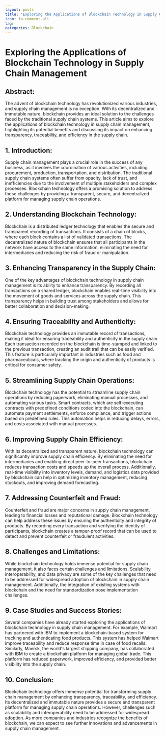 ```yaml
---
layout: posts
title: "Exploring the Applications of Blockchain Technology in Supply Chain Management"
icon: fa-comment-alt
tag:      
categories: Blockchain
---
```



# Exploring the Applications of Blockchain Technology in Supply Chain Management

## Abstract:
The advent of blockchain technology has revolutionized various industries, and supply chain management is no exception. With its decentralized and immutable nature, blockchain provides an ideal solution to the challenges faced by the traditional supply chain systems. This article aims to explore the applications of blockchain technology in supply chain management, highlighting its potential benefits and discussing its impact on enhancing transparency, traceability, and efficiency in the supply chain.

## 1. Introduction:
Supply chain management plays a crucial role in the success of any business, as it involves the coordination of various activities, including procurement, production, transportation, and distribution. The traditional supply chain systems often suffer from opacity, lack of trust, and inefficiencies due to the involvement of multiple stakeholders and complex processes. Blockchain technology offers a promising solution to address these challenges by providing a transparent, secure, and decentralized platform for managing supply chain operations.

## 2. Understanding Blockchain Technology:
Blockchain is a distributed ledger technology that enables the secure and transparent recording of transactions. It consists of a chain of blocks, where each block contains a list of validated transactions. The decentralized nature of blockchain ensures that all participants in the network have access to the same information, eliminating the need for intermediaries and reducing the risk of fraud or manipulation.

## 3. Enhancing Transparency in the Supply Chain:
One of the key advantages of blockchain technology in supply chain management is its ability to enhance transparency. By recording all transactions on a shared ledger, blockchain enables real-time visibility into the movement of goods and services across the supply chain. This transparency helps in building trust among stakeholders and allows for better collaboration and decision-making.

## 4. Ensuring Traceability and Authenticity:
Blockchain technology provides an immutable record of transactions, making it ideal for ensuring traceability and authenticity in the supply chain. Each transaction recorded on the blockchain is time-stamped and linked to the previous transaction, creating an audit trail that can be easily verified. This feature is particularly important in industries such as food and pharmaceuticals, where tracking the origin and authenticity of products is critical for consumer safety.

## 5. Streamlining Supply Chain Operations:
Blockchain technology has the potential to streamline supply chain operations by reducing paperwork, eliminating manual processes, and automating various tasks. Smart contracts, which are self-executing contracts with predefined conditions coded into the blockchain, can automate payment settlements, enforce compliance, and trigger actions based on predefined rules. This automation helps in reducing delays, errors, and costs associated with manual processes.

## 6. Improving Supply Chain Efficiency:
With its decentralized and transparent nature, blockchain technology can significantly improve supply chain efficiency. By eliminating the need for intermediaries and enabling direct peer-to-peer transactions, blockchain reduces transaction costs and speeds up the overall process. Additionally, real-time visibility into inventory levels, demand, and logistics data provided by blockchain can help in optimizing inventory management, reducing stockouts, and improving demand forecasting.

## 7. Addressing Counterfeit and Fraud:
Counterfeit and fraud are major concerns in supply chain management, leading to financial losses and reputational damage. Blockchain technology can help address these issues by ensuring the authenticity and integrity of products. By recording every transaction and verifying the identity of participants, blockchain creates a tamper-proof record that can be used to detect and prevent counterfeit or fraudulent activities.

## 8. Challenges and Limitations:
While blockchain technology holds immense potential for supply chain management, it also faces certain challenges and limitations. Scalability, interoperability, and data privacy are some of the key challenges that need to be addressed for widespread adoption of blockchain in supply chain management. Additionally, the integration of existing systems with blockchain and the need for standardization pose implementation challenges.

## 9. Case Studies and Success Stories:
Several companies have already started exploring the applications of blockchain technology in supply chain management. For example, Walmart has partnered with IBM to implement a blockchain-based system for tracking and authenticating food products. This system has helped Walmart improve traceability and reduce response time in case of food recalls. Similarly, Maersk, the world's largest shipping company, has collaborated with IBM to create a blockchain platform for managing global trade. This platform has reduced paperwork, improved efficiency, and provided better visibility into the supply chain.

## 10. Conclusion:
Blockchain technology offers immense potential for transforming supply chain management by enhancing transparency, traceability, and efficiency. Its decentralized and immutable nature provides a secure and transparent platform for managing supply chain operations. However, challenges such as scalability and interoperability need to be addressed for widespread adoption. As more companies and industries recognize the benefits of blockchain, we can expect to see further innovations and advancements in supply chain management.
